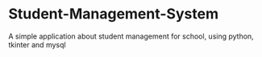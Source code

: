 # Student-Management-System
A simple application about student management for school, using python, tkinter and mysql
